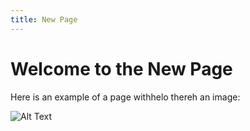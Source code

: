 ```yaml
---
title: New Page
---
```


# Welcome to the New Page

Here is an example of a page withhelo thereh an image:

![Alt Text](https://yourusername.github.io/images/all_deals.jpg)
